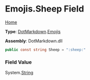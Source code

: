 # Emojis\.Sheep Field

[Home](../../../README.md)

**Type**: [DotMarkdown](../../README.md)\.[Emojis](../README.md)

**Assembly**: DotMarkdown\.dll

```csharp
public const string Sheep = ":sheep:"
```

### Field Value

System\.[String](https://docs.microsoft.com/en-us/dotnet/api/system.string)